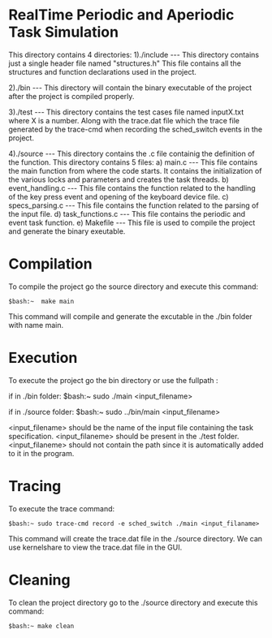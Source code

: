 RealTime Periodic and Aperiodic Task Simulation
================================================================

This directory contains 4 directories:
1)./include      ---	 This directory contains just a single header file named "structures.h"
			 This file contains all the structures and function declarations used in the project.

2)./bin		 ---	 This directory will contain the binary executable of the project after the 
			 project is compiled properly.

3)./test	 --- 	 This directory contains the test cases file named inputX.txt where X is a number.
			 Along with the trace.dat file which the trace file generated by the trace-cmd when
			 recording the sched_switch events in the project.

4)./source	 ---	 This directory contains the .c file containig the definition of the function.
			 This directory contains 5 files:
			 a) main.c  ---  This file contains the main function from where the code starts.
					 It contains the initialization of the various locks and parameters and creates the task threads.
			 b) event_handling.c --- This file contains the function related to the handling of the key press event and
						 opening of the keyboard device file.
			 c) specs_parsing.c  --- This file contains the function related to the parsing of the input file.
			 d) task_functions.c --- This file contains the periodic and event task function.
			 e) Makefile	     --- This file is used to compile the project and generate the binary exeutable.


Compilation
==================================
To compile the project go the source directory and execute this command:

	$bash:~  make main
This command will compile and generate the excutable in the ./bin folder with name main.


Execution
=================================
To execute the project go the bin directory or use the fullpath :

if in ./bin folder:
	$bash:~	 sudo ./main <input_filename>

if in ./source folder:
	$bash:~  sudo ../bin/main <input_filename>

<input_filename> should be the name of the input file containing the task specification.
<input_filaneme> should be present in the ./test folder.
<input_filaneme> should not contain the path since it is automatically added to it in the program.


Tracing 
=================================
To execute the trace command:

	$bash:~ sudo trace-cmd record -e sched_switch ./main <input_filaname>

This command will create the trace.dat file in the ./source directory.
We can use kernelshare to view the trace.dat file in the GUI.


Cleaning
================================
To clean the project directory go to the ./source directory and execute this command:

	$bash:~ make clean



						 						
